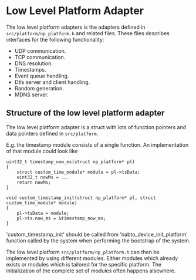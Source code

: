 # Low Level Platform Adapter

The low level platform adapters is the adapters defined in
`src/platform/np_platform.h` and related files. These files describes
interfaces for the following functionality:

 * UDP communication.
 * TCP communication.
 * DNS resolution.
 * Timestamps.
 * Event queue handling.
 * Dtls server and client handling.
 * Random generation.
 * MDNS server.

## Structure of the low level platform adapter

The low level platform adapter is a struct with lots of function
pointers and data pointers defined in `src/platform`.

E.g. the timestamp module consists of a single function. An
implementation of that module could look like

```
uint32_t timestamp_now_ms(struct np_platform* pl)
{
    struct custom_time_module* module = pl->tsData;
    uint32_t nowMs = ...
    return nowMs;
}

void custom_timestamp_init(struct np_platform* pl, struct custom_time_module* module)
{
    pl->tsData = module;
    pl->ts.now_ms = &timestamp_now_ms;
}
```

'custom_timestamp_init' should be called from 'nabto_device_init_platform' function called by the system when performing the bootstrap of the system.


The low level platform `src/platform/np_platform.h` can then be
implemented by using different modules. Either modules which already
exists or modules which is tailored for the specific platform. The
initialization of the complete set of modules often happens alsewhere.
